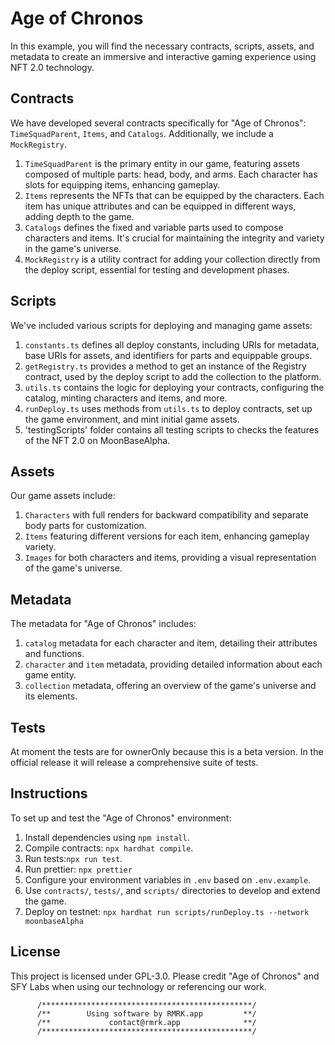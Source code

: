 # Age of Chronos

In this example, you will find the necessary contracts, scripts, assets, and metadata to create an immersive and interactive gaming experience using NFT 2.0 technology.

## Contracts

We have developed several contracts specifically for "Age of Chronos": `TimeSquadParent`, `Items`, and `Catalogs`. Additionally, we include a `MockRegistry`.

1. `TimeSquadParent` is the primary entity in our game, featuring assets composed of multiple parts: head, body, and arms. Each character has slots for equipping items, enhancing gameplay.
2. `Items` represents the NFTs that can be equipped by the characters. Each item has unique attributes and can be equipped in different ways, adding depth to the game.
3. `Catalogs` defines the fixed and variable parts used to compose characters and items. It's crucial for maintaining the integrity and variety in the game's universe.
4. `MockRegistry` is a utility contract for adding your collection directly from the deploy script, essential for testing and development phases.

## Scripts

We've included various scripts for deploying and managing game assets:

1. `constants.ts` defines all deploy constants, including URIs for metadata, base URIs for assets, and identifiers for parts and equippable groups.
2. `getRegistry.ts` provides a method to get an instance of the Registry contract, used by the deploy script to add the collection to the platform.
3. `utils.ts` contains the logic for deploying your contracts, configuring the catalog, minting characters and items, and more.
4. `runDeploy.ts` uses methods from `utils.ts` to deploy contracts, set up the game environment, and mint initial game assets.
5. 'testingScripts' folder contains all testing scripts to checks the features of the NFT 2.0 on MoonBaseAlpha.

## Assets

Our game assets include:

1. `Characters` with full renders for backward compatibility and separate body parts for customization.
2. `Items` featuring different versions for each item, enhancing gameplay variety.
3. `Images` for both characters and items, providing a visual representation of the game's universe.

## Metadata

The metadata for "Age of Chronos" includes:

1. `catalog` metadata for each character and item, detailing their attributes and functions.
2. `character` and `item` metadata, providing detailed information about each game entity.
3. `collection` metadata, offering an overview of the game's universe and its elements.

## Tests

At moment the tests are for ownerOnly because this is a beta version. In the official release it will release a comprehensive suite of tests.

## Instructions

To set up and test the "Age of Chronos" environment:

1. Install dependencies using `npm install`.
2. Compile contracts: `npx hardhat compile`.
3. Run tests:`npx run test`.
4. Run prettier: `npx prettier`
4. Configure your environment variables in `.env` based on `.env.example`.
5. Use `contracts/`, `tests/`, and `scripts/` directories to develop and extend the game.
6. Deploy on testnet: `npx hardhat run scripts/runDeploy.ts --network moonbaseAlpha`


## License

This project is licensed under GPL-3.0. Please credit "Age of Chronos" and SFY Labs when using our technology or referencing our work.


          /***********************************************/
          /**        Using software by RMRK.app         **/
          /**             contact@rmrk.app              **/
          /***********************************************/
